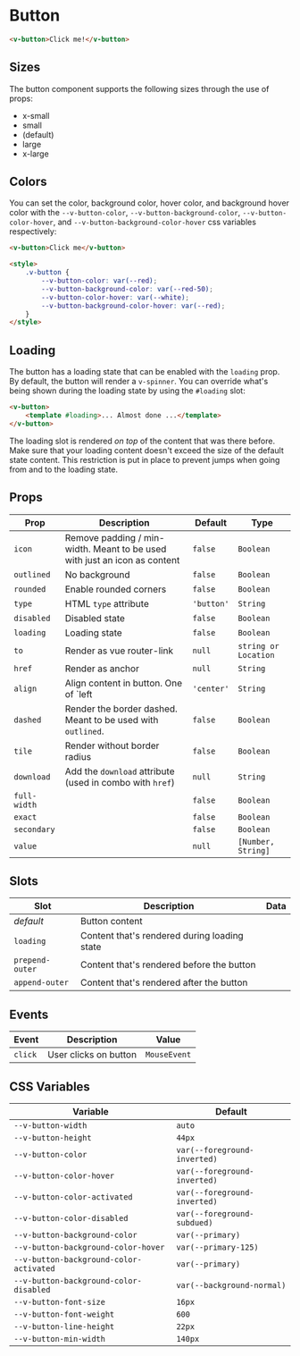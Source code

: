 # Button

```html
<v-button>Click me!</v-button>
```

## Sizes

The button component supports the following sizes through the use of props:

- x-small
- small
- (default)
- large
- x-large

## Colors

You can set the color, background color, hover color, and background hover color with the `--v-button-color`,
`--v-button-background-color`, `--v-button-color-hover`, and `--v-button-background-color-hover` css variables
respectively:

```html
<v-button>Click me</v-button>

<style>
	.v-button {
		--v-button-color: var(--red);
		--v-button-background-color: var(--red-50);
		--v-button-color-hover: var(--white);
		--v-button-background-color-hover: var(--red);
	}
</style>
```

## Loading

The button has a loading state that can be enabled with the `loading` prop. By default, the button will render a
`v-spinner`. You can override what's being shown during the loading state by using the `#loading` slot:

```html
<v-button>
	<template #loading>... Almost done ...</template>
</v-button>
```

The loading slot is rendered _on top_ of the content that was there before. Make sure that your loading content doesn't
exceed the size of the default state content. This restriction is put in place to prevent jumps when going from and to
the loading state.

## Props

| Prop         | Description                                                               | Default    | Type                 |
| ------------ | ------------------------------------------------------------------------- | ---------- | -------------------- |
| `icon`       | Remove padding / min-width. Meant to be used with just an icon as content | `false`    | `Boolean`            |
| `outlined`   | No background                                                             | `false`    | `Boolean`            |
| `rounded`    | Enable rounded corners                                                    | `false`    | `Boolean`            |
| `type`       | HTML `type` attribute                                                     | `'button'` | `String`             |
| `disabled`   | Disabled state                                                            | `false`    | `Boolean`            |
| `loading`    | Loading state                                                             | `false`    | `Boolean`            |
| `to`         | Render as vue router-link                                                 | `null`     | `string or Location` |
| `href`       | Render as anchor                                                          | `null`     | `String`             |
| `align`      | Align content in button. One of `left                                     | `'center'` | `String`             |
| `dashed`     | Render the border dashed. Meant to be used with `outlined`.               | `false`    | `Boolean`            |
| `tile`       | Render without border radius                                              | `false`    | `Boolean`            |
| `download`   | Add the `download` attribute (used in combo with `href`)                  | `null`     | `String`             |
| `full-width` |                                                                           | `false`    | `Boolean`            |
| `exact`      |                                                                           | `false`    | `Boolean`            |
| `secondary`  |                                                                           | `false`    | `Boolean`            |
| `value`      |                                                                           | `null`     | `[Number, String]`   |

## Slots

| Slot            | Description                                  | Data |
| --------------- | -------------------------------------------- | ---- |
| _default_       | Button content                               |      |
| `loading`       | Content that's rendered during loading state |      |
| `prepend-outer` | Content that's rendered before the button    |      |
| `append-outer`  | Content that's rendered after the button     |      |

## Events

| Event   | Description           | Value        |
| ------- | --------------------- | ------------ |
| `click` | User clicks on button | `MouseEvent` |

## CSS Variables

| Variable                                | Default                      |
| --------------------------------------- | ---------------------------- |
| `--v-button-width`                      | `auto`                       |
| `--v-button-height`                     | `44px`                       |
| `--v-button-color`                      | `var(--foreground-inverted)` |
| `--v-button-color-hover`                | `var(--foreground-inverted)` |
| `--v-button-color-activated`            | `var(--foreground-inverted)` |
| `--v-button-color-disabled`             | `var(--foreground-subdued)`  |
| `--v-button-background-color`           | `var(--primary)`             |
| `--v-button-background-color-hover`     | `var(--primary-125)`         |
| `--v-button-background-color-activated` | `var(--primary)`             |
| `--v-button-background-color-disabled`  | `var(--background-normal)`   |
| `--v-button-font-size`                  | `16px`                       |
| `--v-button-font-weight`                | `600`                        |
| `--v-button-line-height`                | `22px`                       |
| `--v-button-min-width`                  | `140px`                      |

